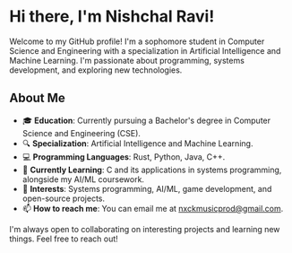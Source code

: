 # Hi there, I'm Nishchal Ravi! 

Welcome to my GitHub profile! I'm a sophomore student in Computer Science and Engineering with a specialization in Artificial Intelligence and Machine Learning. I'm passionate about programming, systems development, and exploring new technologies.

## About Me

- 🎓 **Education**: Currently pursuing a Bachelor's degree in Computer Science and Engineering (CSE).
- 🔍 **Specialization**: Artificial Intelligence and Machine Learning.
- 💻 **Programming Languages**: Rust, Python, Java, C++.
- 🌱 **Currently Learning**: C and its applications in systems programming, alongside my AI/ML coursework.
- 🚀 **Interests**: Systems programming, AI/ML, game development, and open-source projects.
- 📫 **How to reach me**: You can email me at nxckmusicprod@gmail.com.

I'm always open to collaborating on interesting projects and learning new things. Feel free to reach out!
